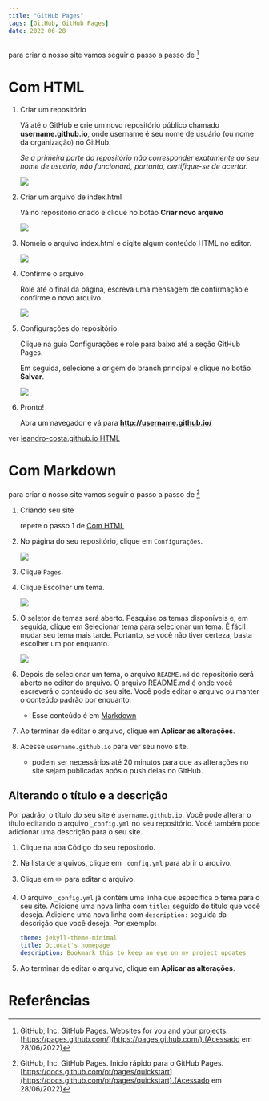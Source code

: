 ```yaml
---
title: "GitHub Pages"
tags: [GitHub, GitHub Pages]
date: 2022-06-28
---
```


para criar o nosso site vamos seguir o passo a passo de [^githubpages]

# Com HTML
1. Criar um repositório
   
    Vá até o GitHub e crie um novo repositório público chamado **username.github.io**, onde username é seu nome de usuário (ou nome da organização) no GitHub.

    *Se a primeira parte do repositório não corresponder exatamente ao seu nome de usuário, não funcionará, portanto, certifique-se de acertar.*

    ![](https://pages.github.com/images/user-repo@2x.png)

2. Criar um arquivo de index.html

    Vá no repositório criado e clique no botão **Criar novo arquivo** 

    ![](https://pages.github.com/images/new-create-file@2x.png)

3. Nomeie o arquivo index.html e digite algum conteúdo HTML no editor.

    ![](https://pages.github.com/images/new-index-html@2x.png)

4. Confirme o arquivo

    Role até o final da página, escreva uma mensagem de confirmação e confirme o novo arquivo.

    ![](https://pages.github.com/images/new-commit-file@2x.png)

5. Configurações do repositório

    Clique na guia Configurações e role para baixo até a seção GitHub Pages.
    
    Em seguida, selecione a origem do branch principal e clique no botão **Salvar**.

    ![](https://pages.github.com/images/source-setting@2x.png)

6. Pronto!

    Abra um navegador e vá para **http://username.github.io/**    


ver [leandro-costa.github.io HTML](https://github.com/leandro-costa/leandro-costa.github.io/tree/gh-pages-p)
# Com Markdown

para criar o nosso site vamos seguir o passo a passo de [^githubpagesquickstart]


1. Criando seu site
   
   repete o passo 1 de [Com HTML](2022/06/28/github-pages#com-html)

   
1. No página  do seu repositório, clique em  `Configurações`.

    ![](https://docs.github.com/assets/cb-21851/images/help/repository/repo-actions-settings.png)

1. Clique `Pages`.
1. Clique Escolher um tema.

    ![](https://docs.github.com/assets/cb-62385/images/help/pages/choose-theme.png)

1. O seletor de temas será aberto. Pesquise os temas disponíveis e, em seguida, clique em Selecionar tema para selecionar um tema. É fácil mudar seu tema mais tarde. Portanto, se você não tiver certeza, basta escolher um por enquanto.

    ![](https://docs.github.com/assets/cb-180181/images/help/pages/select-theme.png)

1. Depois de selecionar um tema, o arquivo `README.md` do repositório será aberto no editor do arquivo. O arquivo README.md é onde você escreverá o conteúdo do seu site. Você pode editar o arquivo ou manter o conteúdo padrão por enquanto.
   - Esse conteúdo é em [Markdown](/2022/06/29/markdown) 
2. Ao terminar de editar o arquivo, clique em **Aplicar as alterações**.
3. Acesse `username.github.io` para ver seu novo site. 
   - podem ser necessários até 20 minutos para que as alterações no site sejam publicadas após o push delas no GitHub.

## Alterando o título e a descrição

Por padrão, o título do seu site é `username.github.io`. Você pode alterar o título editando o arquivo `_config.yml` no seu repositório. Você também pode adicionar uma descrição para o seu site.

1. Clique na aba Código do seu repositório.
1. Na lista de arquivos, clique em `_config.yml` para abrir o arquivo.
1. Clique em ✏️ para editar o arquivo.
1. O arquivo `_config.yml` já contém uma linha que especifica o tema para o seu site. Adicione uma nova linha com `title:` seguido do título que você deseja. Adicione uma nova linha com `description:` seguida da descrição que você deseja. Por exemplo:

    ```yml
    theme: jekyll-theme-minimal
    title: Octocat's homepage
    description: Bookmark this to keep an eye on my project updates
    ```

1. Ao terminar de editar o arquivo, clique em **Aplicar as alterações**.

# Referências 

[^githubpages]: GitHub, Inc. GitHub Pages. Websites for you and your projects. [https://pages.github.com/](https://pages.github.com/).(Acessado em 28/06/2022)


[^githubpagesquickstart]: GitHub, Inc. GitHub Pages. Início rápido para o GitHub Pages. [https://docs.github.com/pt/pages/quickstart](https://docs.github.com/pt/pages/quickstart).(Acessado em 28/06/2022)

